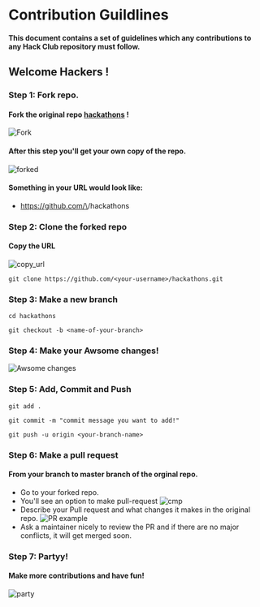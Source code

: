 # Contribution Guildlines

#### This document contains a set of guidelines which any contributions to any Hack Club repository must follow.

## Welcome Hackers !

### Step 1: Fork repo.

#### Fork the original repo [hackathons](https://github.com/hackclub/hackathons) !

![Fork](https://cloud-99tamsbv5-hack-club-bot.vercel.app/0fork.png)

#### After this step you'll get your own copy of the repo.

![forked](https://cloud-99tamsbv5-hack-club-bot.vercel.app/1forked.png)

#### Something in your URL would look like:

- https://github.com/\<your-username>/hackathons

### Step 2: Clone the forked repo

#### Copy the URL

![copy_url](https://cloud-6ulo8xryi-hack-club-bot.vercel.app/0git_clone_png.png)

```cli
git clone https://github.com/<your-username>/hackathons.git
```

### Step 3: Make a new branch

```cli
cd hackathons
```

```cli
git checkout -b <name-of-your-branch>
```

### Step 4: Make your Awsome changes!

![Awsome changes](https://cloud-qoynsmfj3-hack-club-bot.vercel.app/0tenor.gif)

### Step 5: Add, Commit and Push

```cli
git add .
```

```cli
git commit -m "commit message you want to add!"
```

```cli
git push -u origin <your-branch-name>
```

### Step 6: Make a pull request

#### From your branch to master branch of the orginal repo.

- Go to your forked repo.
- You'll see an option to make pull-request
  ![cmp](https://cloud-2g5ft0rri-hack-club-bot.vercel.app/0cmp.png)
- Describe your Pull request and what changes it makes in the original repo.
  ![PR example](https://cloud-11mvtdz0w-hack-club-bot.vercel.app/0pr.png)
- Ask a maintainer nicely to review the PR and if there are no major conflicts, it will get merged soon.

### Step 7: Partyy!

#### Make more contributions and have fun!

![party](https://cloud-abzktqh2o-hack-club-bot.vercel.app/0tenor2.gif)
